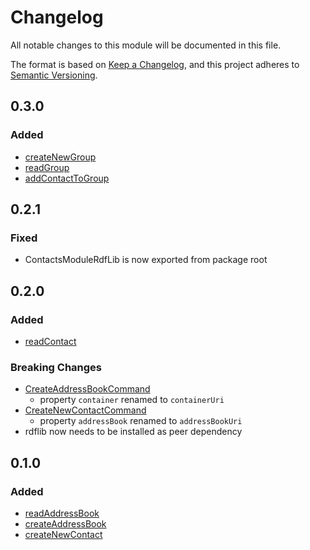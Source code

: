 # Changelog

All notable changes to this module will be documented in this file.

The format is based on [Keep a Changelog](https://keepachangelog.com/en/1.0.0/), and this project adheres to [Semantic Versioning](https://semver.org/spec/v2.0.0.html).

## 0.3.0

### Added

- [createNewGroup](https://solid-contrib.github.io/data-modules/contacts-rdflib-api/interfaces/ContactsModule.html#createNewGroup)
- [readGroup](https://solid-contrib.github.io/data-modules/contacts-rdflib-api/interfaces/ContactsModule.html#readGroup)
- [addContactToGroup](https://solid-contrib.github.io/data-modules/contacts-rdflib-api/interfaces/ContactsModule.html#addContactToGroup)

## 0.2.1

### Fixed

- ContactsModuleRdfLib is now exported from package root

## 0.2.0

### Added

- [readContact](https://solid-contrib.github.io/data-modules/contacts-rdflib-api/interfaces/ContactsModule.html#readContact)

### Breaking Changes

- [CreateAddressBookCommand](https://solid-contrib.github.io/data-modules/contacts-rdflib-api/interfaces/CreateAddressBookCommand.html)
  - property `container` renamed to `containerUri`
- [CreateNewContactCommand](https://solid-contrib.github.io/data-modules/contacts-rdflib-api/interfaces/CreateNewContactCommand.html)
  - property `addressBook` renamed to `addressBookUri`
- rdflib now needs to be installed as peer dependency

## 0.1.0

### Added

- [readAddressBook](https://solid-contrib.github.io/data-modules/contacts-rdflib-api/interfaces/ContactsModule.html#readAddressBook)
- [createAddressBook](https://solid-contrib.github.io/data-modules/contacts-rdflib-api/interfaces/ContactsModule.html#createAddressBook)
- [createNewContact](https://solid-contrib.github.io/data-modules/contacts-rdflib-api/interfaces/ContactsModule.html#createNewContact)